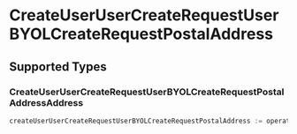# CreateUserUserCreateRequestUserBYOLCreateRequestPostalAddress


## Supported Types

### CreateUserUserCreateRequestUserBYOLCreateRequestPostalAddressAddress

```go
createUserUserCreateRequestUserBYOLCreateRequestPostalAddress := operations.CreateCreateUserUserCreateRequestUserBYOLCreateRequestPostalAddressCreateUserUserCreateRequestUserBYOLCreateRequestPostalAddressAddress(operations.CreateUserUserCreateRequestUserBYOLCreateRequestPostalAddressAddress{/* values here */})
```

